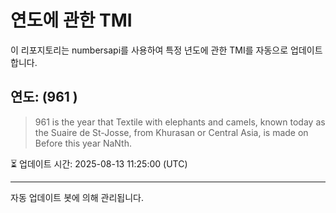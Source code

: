 
# 연도에 관한 TMI

이 리포지토리는 numbersapi를 사용하여 특정 년도에 관한 TMI를 자동으로 업데이트합니다.

## 연도: (961 )
> 961 is the year that Textile with elephants and camels, known today as the Suaire de St-Josse, from Khurasan or Central Asia, is made on Before this year NaNth.

⏳ 업데이트 시간: 2025-08-13 11:25:00 (UTC)

---
자동 업데이트 봇에 의해 관리됩니다.
